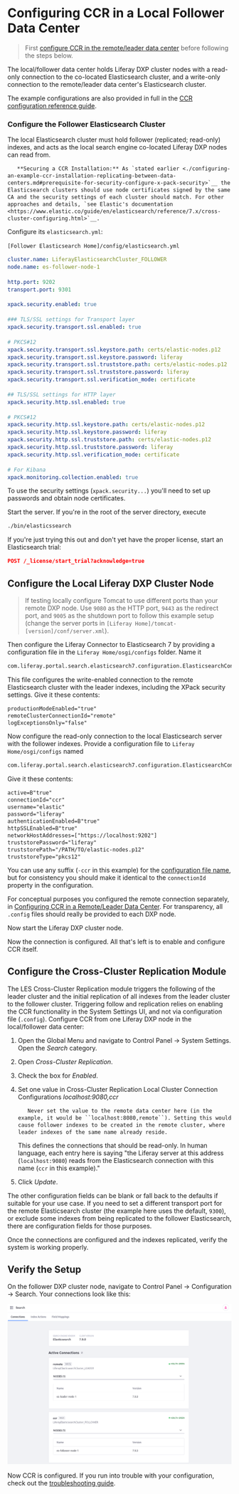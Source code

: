 # Configuring CCR in a Local Follower Data Center

> First [configure CCR in the remote/leader data center](./configuring-ccr-in-a-remote-leader-data-center.md) before following the steps below.

The local/follower data center holds Liferay DXP cluster nodes with a read-only connection to the co-located Elasticsearch cluster, and a write-only connection to the remote/leader data center's Elasticsearch cluster.

The example configurations are also provided in full in the [CCR configuration reference guide](./ccr-basic-use-case-config-reference.md).

### Configure the Follower Elasticsearch Cluster 

The local Elasticsearch cluster must hold follower (replicated; read-only) indexes, and acts as the local search engine co-located Liferay DXP nodes can read from.

```important::
   **Securing a CCR Installation:** As `stated earlier <./configuring-an-example-ccr-installation-replicating-between-data-centers.md#prerequisite-for-security-configure-x-pack-security>`__ the Elasticsearch clusters should use node certificates signed by the same CA and the security settings of each cluster should match. For other approaches and details, `see Elastic's documentation <https://www.elastic.co/guide/en/elasticsearch/reference/7.x/cross-cluster-configuring.html>`__.
```

Configure its `elasticsearch.yml`:

`[Follower Elasticsearch Home]/config/elasticsearch.yml`

```yaml
cluster.name: LiferayElasticsearchCluster_FOLLOWER
node.name: es-follower-node-1

http.port: 9202
transport.port: 9301

xpack.security.enabled: true

### TLS/SSL settings for Transport layer
xpack.security.transport.ssl.enabled: true

# PKCS#12
xpack.security.transport.ssl.keystore.path: certs/elastic-nodes.p12
xpack.security.transport.ssl.keystore.password: liferay
xpack.security.transport.ssl.truststore.path: certs/elastic-nodes.p12
xpack.security.transport.ssl.truststore.password: liferay
xpack.security.transport.ssl.verification_mode: certificate

## TLS/SSL settings for HTTP layer
xpack.security.http.ssl.enabled: true

# PKCS#12
xpack.security.http.ssl.keystore.path: certs/elastic-nodes.p12
xpack.security.http.ssl.keystore.password: liferay
xpack.security.http.ssl.truststore.path: certs/elastic-nodes.p12
xpack.security.http.ssl.truststore.password: liferay
xpack.security.http.ssl.verification_mode: certificate

# For Kibana
xpack.monitoring.collection.enabled: true
```

To use the security settings (`xpack.security...`) you'll need to set up passwords and obtain node certificates.

Start the server. If you're in the root of the server directory, execute

```bash
./bin/elasticssearch
```

If you're just trying this out and don't yet have the proper license, start an Elasticsearch trial:

```json
POST /_license/start_trial?acknowledge=true
```

## Configure the Local Liferay DXP Cluster Node

> If testing locally configure Tomcat to use different ports than your remote DXP node. Use `9080` as the HTTP port, `9443` as the redirect port, and `9005` as the shutdown port to follow this example setup (change the server ports in `[Liferay Home]/tomcat-[version]/conf/server.xml`).

Then configure the Liferay Connector to Elasticsearch 7 by providing a configuration file in the `Liferay Home/osgi/configs` folder. Name it

```bash
com.liferay.portal.search.elasticsearch7.configuration.ElasticsearchConfiguration.config
```

This file configures the write-enabled connection to the remote Elasticsearch cluster with the leader indexes, including the XPack security settings. Give it these contents:

```properties
productionModeEnabled="true"
remoteClusterConnectionId="remote"
logExceptionsOnly="false"
```

Now configure the read-only connection to the local Elasticsearch server with the follower indexes. Provide a configuration file to `Liferay Home/osgi/configs` named 

```bash
com.liferay.portal.search.elasticsearch7.configuration.ElasticsearchConnectionConfiguration-ccr.config
```

Give it these contents:

```properties
active=B"true"
connectionId="ccr"
username="elastic"
password="liferay"
authenticationEnabled=B"true"
httpSSLEnabled=B"true"
networkHostAddresses=["https://localhost:9202"]
truststorePassword="liferay"
truststorePath="/PATH/TO/elastic-nodes.p12"
truststoreType="pkcs12"
```

You can use any suffix (`-ccr` in this example) for the [configuration file name](../../../system-administration/configuring-liferay/configuration-files-and-factories/using-factory-configuration.md), but for consistency you should make it identical to the `connectionId` property in the configuration.

For conceptual purposes you configured the remote connection separately, in [Configuring CCR in a Remote/Leader Data Center](./configuring-ccr-in-a-local-follower-data-center.md). For transparency, all `.config` files should really be provided to each DXP node.

Now start the Liferay DXP cluster node.

Now the connection is configured. All that's left is to enable and configure CCR itself.

## Configure the Cross-Cluster Replication Module

The LES Cross-Cluster Replication module triggers the following of the leader cluster and the initial replication of all indexes from the leader cluster to the follower cluster. Triggering follow and replication relies on enabling the CCR functionality in the System Settings UI, and not via configuration file (`.config`). Configure CCR from one Liferay DXP node in the local/follower data center:

1. Open the Global Menu and navigate to Control Panel &rarr; System Settings. Open the _Search_ category.  

1. Open _Cross-Cluster Replication_.

1. Check the box for _Enabled_.

1. Set one value in Cross-Cluster Replication Local Cluster Connection Configurations _localhost:9080,ccr_

   ```important::
      Never set the value to the remote data center here (in the example, it would be ``localhost:8080,remote``). Setting this would cause follower indexes to be created in the remote cluster, where leader indexes of the same name already reside.
   ```

   This defines the connections that should be read-only. In human language, each entry here is saying "the Liferay server at this address (``localhost:9080``) reads from the Elasticsearch connection with this name (``ccr`` in this example)." 

1. Click _Update_.

The other configuration fields can be blank or fall back to the defaults if suitable for your use case. If you need to set a different transport port for the remote Elasticsearch cluster (the example here uses the default, `9300`), or exclude some indexes from being replicated to the follower Elasticsearch, there are configuration fields for those purposes.

Once the connections are configured and the indexes replicated, verify the system is working properly.

## Verify the Setup

On the follower DXP cluster node, navigate to Control Panel &rarr; Configuration &rarr; Search. Your connections look like this:

![Verify the Elasticsearch 7 connections in the Search administration panel.](./configuring-ccr-in-a-local-follower-data-center/images/01.png)

Now CCR is configured. If you run into trouble with your configuration, check out the [troubleshooting guide](./troubleshooting-cross-cluster-replication.md).
